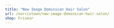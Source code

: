 ```yaml
---
title: "New Image Dominican Hair Salon"
url: /norristown/new-image-dominican-hair-salon/
shop: Friseur
---
```

